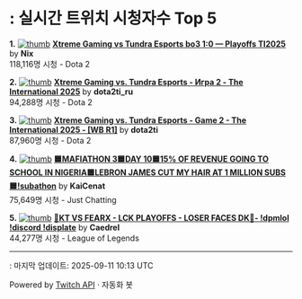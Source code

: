 # : 실시간 트위치 시청자수 Top 5

**1.** [![thumb](https://static-cdn.jtvnw.net/previews-ttv/live_user_nix-320x180.jpg)](https://twitch.tv/Nix)
**[Xtreme Gaming vs Tundra Esports bo3 1:0 — Playoffs TI2025](https://twitch.tv/Nix)** by **Nix**<br>118,116명 시청  - Dota 2

**2.** [![thumb](https://static-cdn.jtvnw.net/previews-ttv/live_user_dota2ti_ru-320x180.jpg)](https://twitch.tv/dota2ti_ru)
**[Xtreme Gaming vs. Tundra Esports - Игра 2 - The International 2025](https://twitch.tv/dota2ti_ru)** by **dota2ti_ru**<br>94,288명 시청  - Dota 2

**3.** [![thumb](https://static-cdn.jtvnw.net/previews-ttv/live_user_dota2ti-320x180.jpg)](https://twitch.tv/dota2ti)
**[Xtreme Gaming vs. Tundra Esports - Game 2 - The International 2025 - [WB R1]](https://twitch.tv/dota2ti)** by **dota2ti**<br>87,960명 시청  - Dota 2

**4.** [![thumb](https://static-cdn.jtvnw.net/previews-ttv/live_user_kaicenat-320x180.jpg)](https://twitch.tv/KaiCenat)
**[🟦MAFIATHON 3🟦DAY 10🟦15% OF REVENUE GOING TO SCHOOL IN NIGERIA🟦LEBRON JAMES CUT MY HAIR AT 1 MILLION SUBS🟦!subathon](https://twitch.tv/KaiCenat)** by **KaiCenat**<br>75,649명 시청  - Just Chatting

**5.** [![thumb](https://static-cdn.jtvnw.net/previews-ttv/live_user_caedrel-320x180.jpg)](https://twitch.tv/Caedrel)
**[🔴KT VS FEARX - LCK PLAYOFFS - LOSER FACES DK🔴-  !dpmlol !discord !displate](https://twitch.tv/Caedrel)** by **Caedrel**<br>44,277명 시청  - League of Legends


---
: 마지막 업데이트: 2025-09-11 10:13 UTC

Powered by [Twitch API](https://dev.twitch.tv/docs/api/reference) · 자동화 봇